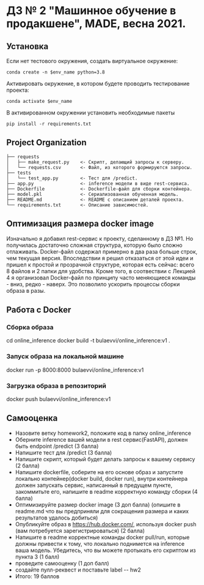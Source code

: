 # ДЗ № 2 "Машинное обучение в продакшене", MADE, весна 2021.

## Установка

Если нет тестового окружения, создать виртуальное окружение:
```
conda create -n $env_name python=3.8
```
Активировать окружение, в котором будете проводить тестирование проекта:
```
conda activate $env_name
```
В активированном окружении установить необходимые пакеты
```
pip install -r requirements.txt
```

## Project Organization

    ├── requests
    │   ├── make_request.py    <- Скрипт, делающий запросы к серверу.
    │   └── requests.csv       <- Файл, из которого формируются запросы.
    ├── tests
    │   └── test_app.py        <- Тест для /predict.
    ├── app.py                 <- inference модели в виде rest-сервиса.
    ├── Dockerfile             <- Dockerfile-файл для сборки контейнера.
    ├── model.pkl              <- Сериализованная обученная модель.
    ├── README.md              <- README с описанием деталей проекта.
    └── requirements.txt       <- Описание зависимостей.

## Оптимизация размера docker image
Изначально я добавил rest-сервис к проекту, сделанному в ДЗ №1. Но получилась достаточно сложная структура, которую было сложно отлаживать. Docker-файл содержал примерно в два раза больше строк, чем текущая версия. Впоследствии я решил отказаться от этой идеи и пришел к простой и прозрачной структуре, которая есть сейчас: всего 8 файлов и 2 папки для удобства.
Кроме того, в соотвествии с Лекцией 4 я организовал Docker-файл по принципу часто меняющиеся команды - вниз, редко - наверх. Это позволило ускорить процессы сборки образа в разы.

## Работа с Docker

### Сборка образа
cd online_inference
docker build -t bulaevvi/online_inference:v1 .

### Запуск образа на локальной машине
docker run -p 8000:8000 bulaevvi/online_inference:v1

### Загрузка образа в репозиторий
docker push bulaevvi/online_inference:v1

## Самооценка

+ Назовите ветку homework2, положите код в папку online_inference 
+ Оберните inference вашей модели в rest сервис(FastAPI), должен быть endpoint /predict (3 балла)
+ Напишите тест для /predict  (3 балла) 
+ Напишите скрипт, который будет делать запросы к вашему сервису (2 балла)
+ Напишите dockerfile, соберите на его основе образ и запустите локально контейнер(docker build, docker run), внутри контейнера должен запускать сервис, написанный в предущем пункте, закоммитьте его, напишите в readme корректную команду сборки (4 балла)
+ Оптимизируйте размер docker image (3 доп балла) (опишите в readme.md что вы предприняли для сокращения размера и каких результатов удалось добиться)
+ Опубликуйте образ в https://hub.docker.com/, используя docker push (вам потребуется зарегистрироваться) (2 балла)
+ Напишите в readme корректные команды docker pull/run, которые должны привести к тому, что локально поднимется на inference ваша модель. Убедитесь, что вы можете протыкать его скриптом из пункта 3 (1 балл)
+ проведите самооценку (1 доп балл)
+ создайте пулл-реквест и поставьте label -- hw2
+ Итого: 19 баллов
